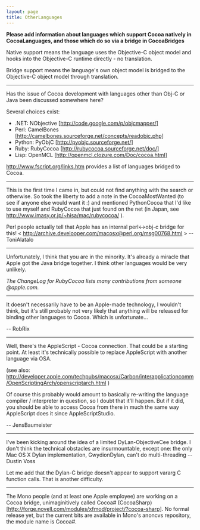 ```yaml
---
layout: page
title: OtherLanguages
---
```


**Please add information about languages which support Cocoa natively in CocoaLanguages, and those which do so via a bridge in CocoaBridges**

Native support means the language uses the Objective-C object model and hooks into the Objective-C runtime directly - no translation.

Bridge support means the language's own object model is bridged to the Objective-C object model through translation.

----
Has the issue of Cocoa development with languages other than Obj-C or Java been discussed somewhere here? 

Several choices exist:


* .NET: NObjective [http://code.google.com/p/objcmapper/]
* Perl:  CamelBones [http://camelbones.sourceforge.net/concepts/readobjc.php]
* Python: PyObjC  [http://pyobjc.sourceforge.net/]
* Ruby: RubyCocoa [http://rubycocoa.sourceforge.net/doc/]
* Lisp:  OpenMCL [http://openmcl.clozure.com/Doc/cocoa.html]


http://www.fscript.org/links.htm provides a list of languages bridged to Cocoa.

----

This is the first time I came in, but could not find anything with the search or otherwise. So took the liberty to add a note in the CocoaMostWanted (to see if anyone else would want it :) and mentioned PythonCocoa that I'd like to use myself and RubyCocoa that just found on the net (in Japan, see http://www.imasy.or.jp/~hisa/mac/rubycocoa/ ). 

Perl people actually tell that Apple has an internal perl<->obj-c bridge for this! < http://archive.develooper.com/macosx@perl.org/msg00768.html > -- ToniAlatalo

----

Unfortunately, I think that you are in the minority.  It's already a miracle that Apple got the Java bridge together. I think other languages would be very unlikely.

*The ChangeLog for RubyCocoa lists many contributions from someone @apple.com.*

----

It doesn't necessarily have to be an Apple-made technology, I wouldn't think, but it's still probably not very likely that anything will be released for binding other languages to Cocoa. Which is unfortunate...

-- RobRix

----

Well, there's the AppleScript - Cocoa connection. That could be a starting point. At least it's technically possible to replace AppleScript with another language via OSA.

(see also: http://developer.apple.com/techpubs/macosx/Carbon/interapplicationcomm/OpenScriptingArch/openscriptarch.html ) 

Of course this probably would amount to basically re-writing the language compiler / interpreter in question, so I doubt that it'll happen. But if it did, you should be able to access Cocoa from there in much the same way AppleScript does it since AppleScriptStudio.

-- JensBaumeister

----

I've been kicking around the idea of a limited DyLan-ObjectiveCee bridge. I don't think the technical obstacles are insurmountable, except one: the only Mac OS X Dylan implementation, GwydionDylan, can't do multi-threading
-- Dustin Voss

Let me add that the Dylan-C bridge doesn't appear to support vararg C function calls. That is another difficulty.

----

The Mono people (and at least one Apple employee) are working on a Cocoa bridge, unimaginitively called Cocoa# (CocoaSharp) [http://forge.novell.com/modules/xfmod/project/?cocoa-sharp]. No formal release yet, but the current bits are available in Mono's anoncvs repository, the module name is Cocoa#.

